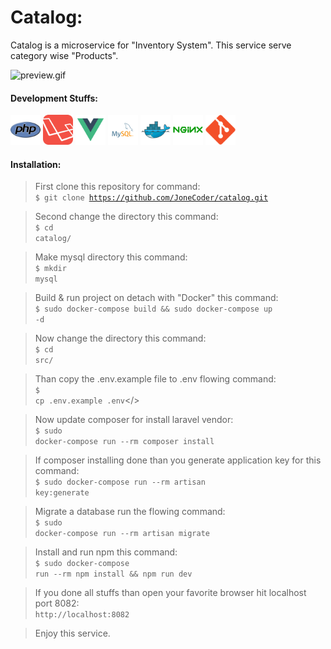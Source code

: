 # Catalog:

<p>Catalog is a microservice for "Inventory System". This service serve category wise "Products".</p>

<img src="files/img/preview.gif" alt="preview.gif" />

#### Development Stuffs:

<img height="48" src="files/img/php-original.svg" alt="php"> <img height="48" src="files/img/laravel-plain-wordmark.svg" alt="Laravel"> <img height="48" src="files/img/vue-original.svg" alt="vue"> <img height="48" src="files/img/mysql-original.svg" alt="mysql"> <img height="48" src="files/img/docker-original.svg" alt="Docker"> <img height="48" src="files/img/nginx-original.svg" alt="nginx"> <img height="48" src="files/img/git-original.svg" alt="git">

#### Installation:

>First clone this repository for command:<br/>
<code>$ git clone https://github.com/JoneCoder/catalog.git</code>


>Second change the directory this command:<br/>
<code>$ cd catalog/</code>

>Make mysql directory this command:<br/>
<code>$ mkdir mysql</code>

>Build & run project on detach  with "Docker" this command:<br/>
<code>$ sudo docker-compose build && sudo docker-compose up -d</code>

>Now change the directory this command:<br/>
<code>$ cd src/</code>

>Than copy the .env.example file to .env flowing command:<br/>
<code>$ cp .env.example .env</code></>

>Now update composer for install laravel vendor:<br/>
<code>$ sudo docker-compose run --rm composer install</code>

>If composer installing done than you generate application key for this command:<br/>
<code>$ sudo docker-compose run --rm artisan key:generate</code>

>Migrate a database run the flowing command:<br/>
<code>$ sudo docker-compose run --rm artisan migrate</code>


>Install and run npm this command:<br/>
<code>$ sudo docker-compose run --rm npm install && npm run dev</code>


>If you done all stuffs than open your favorite browser hit localhost port 8082:<br/>
<code>http://localhost:8082</code>

>Enjoy this service.
